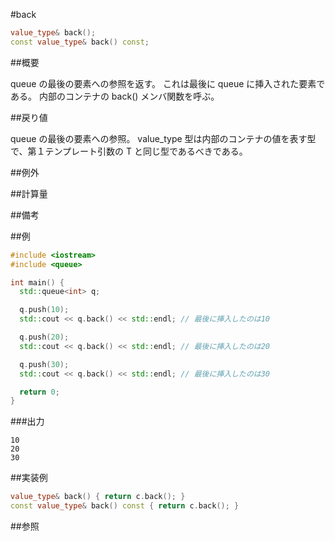 #back
```cpp
value_type& back();
const value_type& back() const;
```

##概要

queue の最後の要素への参照を返す。
これは最後に queue に挿入された要素である。
内部のコンテナの back() メンバ関数を呼ぶ。

##戻り値

queue の最後の要素への参照。
value_type 型は内部のコンテナの値を表す型で、第１テンプレート引数の T と同じ型であるべきである。

##例外

##計算量

##備考

##例
```cpp
#include <iostream>
#include <queue>

int main() {
  std::queue<int> q;

  q.push(10);
  std::cout << q.back() << std::endl; // 最後に挿入したのは10

  q.push(20);
  std::cout << q.back() << std::endl; // 最後に挿入したのは20

  q.push(30);
  std::cout << q.back() << std::endl; // 最後に挿入したのは30

  return 0;
}
```

###出力

```
10
20
30
```

##実装例
```cpp
value_type& back() { return c.back(); }
const value_type& back() const { return c.back(); }
```

##参照



